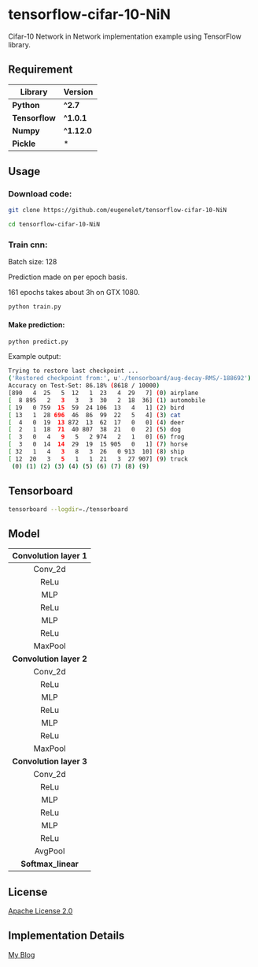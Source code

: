 # tensorflow-cifar-10-NiN
Cifar-10 Network in Network implementation example using TensorFlow library.

## Requirement
**Library** | **Version**
--- | ---
**Python** | **^2.7**
**Tensorflow** | **^1.0.1** 
**Numpy** | **^1.12.0** 
**Pickle** |  *  

## Usage
### Download code:
```sh
git clone https://github.com/eugenelet/tensorflow-cifar-10-NiN

cd tensorflow-cifar-10-NiN
```

### Train cnn:
Batch size: 128

Prediction made on per epoch basis. 

161 epochs takes about 3h on GTX 1080.

```sh
python train.py
```

#### Make prediction:
```sh
python predict.py
```

Example output:
```sh
Trying to restore last checkpoint ...
('Restored checkpoint from:', u'./tensorboard/aug-decay-RMS/-188692')
Accuracy on Test-Set: 86.18% (8618 / 10000)
[890   4  25   5  12   1  23   4  29   7] (0) airplane
[  8 895   2   3   3   3  30   2  18  36] (1) automobile
[ 19   0 759  15  59  24 106  13   4   1] (2) bird
[ 13   1  28 696  46  86  99  22   5   4] (3) cat
[  4   0  19  13 872  13  62  17   0   0] (4) deer
[  2   1  18  71  40 807  38  21   0   2] (5) dog
[  3   0   4   9   5   2 974   2   1   0] (6) frog
[  3   0  14  14  29  19  15 905   0   1] (7) horse
[ 32   1   4   3   8   3  26   0 913  10] (8) ship
[ 12  20   3   5   1   1  21   3  27 907] (9) truck
 (0) (1) (2) (3) (4) (5) (6) (7) (8) (9)
```

## Tensorboard
```sh
tensorboard --logdir=./tensorboard
```

## Model

| **Convolution layer 1** |
| :---: |
| Conv_2d |
| ReLu |
| MLP |
| ReLu |
| MLP |
| ReLu |
| MaxPool |
| **Convolution layer 2** |
| Conv_2d |
| ReLu |
| MLP |
| ReLu |
| MLP |
| ReLu |
| MaxPool |
| **Convolution layer 3**  |
| Conv_2d |
| ReLu |
| MLP |
| ReLu |
| MLP |
| ReLu |
| AvgPool |
| **Softmax_linear** |

## License
[Apache License 2.0](https://github.com/eugenelet/tensorflow-cifar-10-NiN/blob/master/LICENSE)

## Implementation Details
[My Blog](https://embedai.wordpress.com/2017/07/23/network-in-network-implementation-using-tensorflow/)
